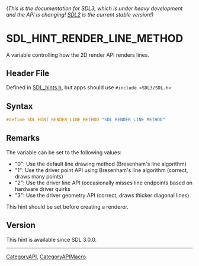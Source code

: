 ###### (This is the documentation for SDL3, which is under heavy development and the API is changing! [SDL2](https://wiki.libsdl.org/SDL2/) is the current stable version!)
# SDL_HINT_RENDER_LINE_METHOD

A variable controlling how the 2D render API renders lines.

## Header File

Defined in [SDL_hints.h](https://github.com/libsdl-org/SDL/blob/main/include/SDL3/SDL_hints.h), but apps should use `#include <SDL3/SDL.h>`

## Syntax

```c
#define SDL_HINT_RENDER_LINE_METHOD "SDL_RENDER_LINE_METHOD"
```

## Remarks

The variable can be set to the following values:

- "0": Use the default line drawing method (Bresenham's line algorithm)
- "1": Use the driver point API using Bresenham's line algorithm (correct,
  draws many points)
- "2": Use the driver line API (occasionally misses line endpoints based on
  hardware driver quirks
- "3": Use the driver geometry API (correct, draws thicker diagonal lines)

This hint should be set before creating a renderer.

## Version

This hint is available since SDL 3.0.0.

----
[CategoryAPI](CategoryAPI), [CategoryAPIMacro](CategoryAPIMacro)

